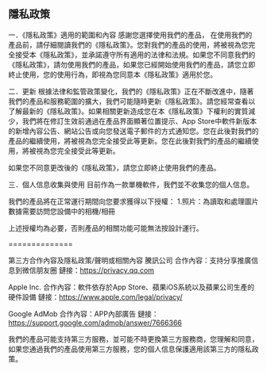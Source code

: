 ## 隱私政策


一．《隱私政策》適用的範圍和內容
感謝您選擇使用我們的產品， 在使用我們的產品前，請仔細閱讀我們的《隱私政策》。您對我們的產品的使用，將被視為您完全接受本《隱私政策》，並承諾遵守所有適用的法律和法規。如果您不同意我們的《隱私政策》，請勿使用我們的產品，如果您已經開始使用我們的產品，請您立即終止使用，您的使用行為，即視為您同意本《隱私政策》適用於您。

二．更新
根據法律和監管政策變化，我們的《隱私政策》正在不斷改進中，隨著我們的產品和服務範圍的擴大，我們可能隨時更新《隱私政策》。請您經常查看以了解最新的《隱私政策》。如果相關更新造成您在本《隱私政策》下權利的實質減少，我們將在修訂生效前通過在產品界面顯著位置提示、App Store中軟件新版本的新增內容公告、網站公告或向您發送電子郵件的方式通知您。您在此後對我們的產品的繼續使用，將被視為您完全接受此等更新。您在此後對我們的產品的繼續使用，將被視為您完全接受此等更新。

如果您不同意更改後的《隱私政策》，請您立即終止使用我們的產品。

三．個人信息收集與使用
目前作為一款單機軟件，我們並不收集您的個人信息。

我們的產品將在正常運行期間向您要求獲得以下授權：
1.照片：為讀取和處理圖片數據需要訪問您設備中的相機/相冊

上述授權均為必要，否則產品的相關功能可能無法按設計運行。

==============

第三方合作內容及隱私政策/聲明或相關內容
騰訊公司
合作內容：支持分享推廣信息到微信朋友圈
鏈接：https://privacy.qq.com

Apple Inc.
合作內容：軟件依存於App Store、蘋果iOS系統以及蘋果公司生產的硬件設備
鏈接：https://www.apple.com/legal/privacy/

Google AdMob
合作內容：APP內部廣告
鏈接：https://support.google.com/admob/answer/7666366

我們的產品可能支持第三方服務，並可能不時更換第三方服務商，您理解和同意，如果您通過我們的產品使用第三方服務，您的個人信息保護適用該第三方的隱私政策。
